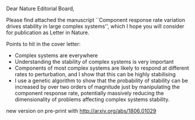 Dear Nature Editorial Board,

Please find attached the manuscript ``Component response rate variation drives stability in large complex systems'', which I hope you will consider for publication as Letter in Nature. 







Points to hit in the cover letter:

- Complex systems are everywhere
- Understanding the stability of complex systems is very important
- Components of most complex systems are likely to respond at different rates to perturbation, and I show that this can be highly stabilising
- I use a genetic algorithm to show that the probability of stability can be increased by over two orders of magnitude just by manipulating the component response rate, potentially massively reducing the dimensionality of problems affecting complex systems stability.




new version on pre-print with http://arxiv.org/abs/1806.01029
